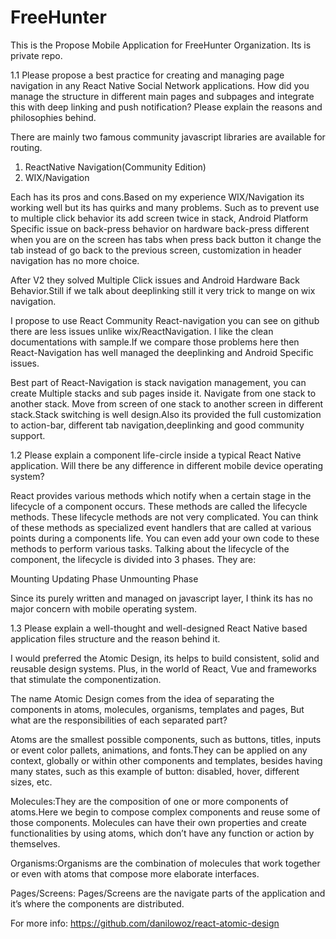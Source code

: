 # FreeHunter

This is the Propose Mobile Application for FreeHunter Organization. Its is private repo.

1.1 Please propose a best practice for creating and managing page navigation in any React Native Social Network applications.
How did you manage the structure in different main pages and subpages and integrate this with deep linking and push
notification? Please explain the reasons and philosophies behind.

There are mainly two famous community javascript libraries are available for routing. 
1. ReactNative Navigation(Community Edition) 
2. WIX/Navigation

Each has its pros and cons.Based on my experience WIX/Navigation its working well but its has quirks and many problems.
Such as to prevent use to multiple click behavior its add screen twice in stack, Android Platform Specific issue on back-press
behavior on hardware back-press different when you are on the screen has tabs when press back button it change the tab instead of go back to the previous screen, customization in header navigation has no more choice.

After V2 they solved Multiple Click issues and Android Hardware Back Behavior.Still if we talk about deeplinking still it very trick to mange on wix navigation.

I propose to use React Community React-navigation you can see on github there are less issues unlike wix/ReactNavigation. I like the clean documentations with sample.If we compare those problems here then React-Navigation has well managed the deeplinking and Android Specific issues.

Best part of React-Navigation is stack navigation management, you can create Multiple stacks and sub pages inside it. Navigate from one stack to another stack. Move from screen of one stack to another screen in different stack.Stack switching is well design.Also its provided the full customization to action-bar, different tab navigation,deeplinking and good community support.

1.2 Please explain a component life-circle inside a typical React Native application. Will there be any difference in different
mobile device operating system?

React provides various methods which notify when a certain stage in the lifecycle of a component occurs. These methods are called the lifecycle methods. These lifecycle methods are not very complicated. You can think of these methods as specialized event handlers that are called at various points during a components life. You can even add your own code to these methods to perform various tasks. Talking about the lifecycle of the component, the lifecycle is divided into 3 phases. They are:

Mounting
Updating Phase
Unmounting Phase

Since its purely written and managed on javascript layer, I think its has no major concern with mobile operating system.

1.3 Please explain a well-thought and well-designed React Native based application files structure and the reason behind it.

I would preferred the Atomic Design, its helps to build consistent, solid and reusable design systems. Plus, in the world of React, Vue and frameworks that stimulate the componentization.

The name Atomic Design comes from the idea of separating the components in atoms, molecules, organisms, templates and pages, But what are the responsibilities of each separated part?

Atoms are the smallest possible components, such as buttons, titles, inputs or event color pallets, animations, and fonts.They can be applied on any context, globally or within other components and templates, besides having many states, such as this example of button: disabled, hover, different sizes, etc.

Molecules:They are the composition of one or more components of atoms.Here we begin to compose complex components and reuse some of those components. Molecules can have their own properties and create functionalities by using atoms, which don’t have any function or action by themselves.

Organisms:Organisms are the combination of molecules that work together or even with atoms that compose more elaborate interfaces.

Pages/Screens: Pages/Screens are the navigate parts of the application and it’s where the components are distributed.

For more info: https://github.com/danilowoz/react-atomic-design
